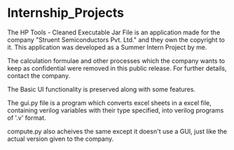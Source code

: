 # Internship_Projects

The HP Tools - Cleaned Executable Jar File is an application made for the company "Struent Semiconductors Pvt. Ltd." and they own the copyright to it.
This application was developed as a Summer Intern Project by me.

The calculation formulae and other processes which the company wants to keep as confidential were removed in this public release.
For further details, contact the company.

The Basic UI functionality is preserved along with some features.

The gui.py file is a program which converts excel sheets in a excel file, containing verilog variables with their type specified, into verilog programs of '.v' format.

compute.py also acheives the same except it doesn't use a GUI, just like the actual version given to the company.
